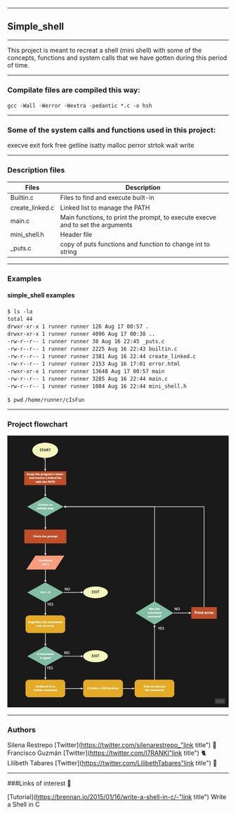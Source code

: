 ------------

## Simple_shell
------------

This project is meant to recreat a shell (mini shell) with some of the concepts, functions and system calls that we have gotten during this period of time.


------------


### Compilate files are compiled this way:

`gcc -Wall -Werror -Wextra -pedantic *.c -o hsh`


------------


### Some of the system calls and functions used in this project:

execve
exit
fork
free
getline
isatty
malloc
perror
strtok
wait
write

------------


### Description files
| Files | Description |
| ------------ | ------------ |
| Builtin.c | Files to find and execute built-in |
| create_linked.c | Linked list to manage the PATH |
| main.c | Main functions, to print the prompt, to execute execve and to set the arguments |
| mini_shell.h | Header file |
| _puts.c  | copy of puts functions and function to change int to string  |


------------


### Examples

#### simple_shell examples
`$ ls -la` <br/>
`total 44` <br/>
`drwxr-xr-x 1 runner runner 126 Aug 17 00:57 .` <br/>
`drwxr-xr-x 1 runner runner 4096 Aug 17 00:38 ..` <br/>
`-rw-r--r-- 1 runner runner 38 Aug 16 22:45 _puts.c` <br/>
`-rw-r--r-- 1 runner runner 2225 Aug 16 22:43 builtin.c` <br/>
`-rw-r--r-- 1 runner runner 2381 Aug 16 22:44 create_linked.c` <br/>
`-rw-r--r-- 1 runner runner 2153 Aug 16 17:01 error.html` <br/>
`-rwxr-xr-x 1 runner runner 13648 Aug 17 00:57 main` <br/>
`-rw-r--r-- 1 runner runner 3285 Aug 16 22:44 main.c` <br/>
`-rw-r--r-- 1 runner runner 1084 Aug 16 22:44 mini_shell.h` <br/>

`$ pwd`
`/home/runner/cIsFun`


------------


### Project flowchart
[![Flowchar_simple_shell](https://github.com/I7RANK/simple_shell/blob/master/general_flowchart.jpg "Flowchar_simple_shell")](http://https://github.com/I7RANK/simple_shell/blob/master/general_flowchart.jpg "Flowchar_simple_shell")


------------


### Authors
Silena Restrepo [Twitter](https://twitter.com/silenarestrepo_"link title") :hibiscus:
Francisco Guzmán [Twitter](https://twitter.com/I7RANKI"link title") :cat2:
Lilibeth Tabares [Twitter](https://twitter.com/LilibethTabares"link title") :sunflower:


------------


###Links of interest :speech_balloon:

[Tutorial](https://brennan.io/2015/01/16/write-a-shell-in-c/-"link title")  Write a Shell in C
